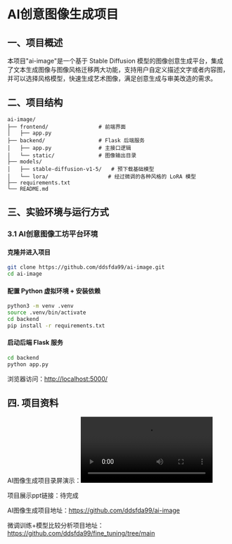 # AI创意图像生成项目
## 一、项目概述
本项目"ai-image"是一个基于 Stable Diffusion 模型的图像创意生成平台，集成了文本生成图像与图像风格迁移两大功能，支持用户自定义描述文字或者内容图，并可以选择风格模型，快速生成艺术图像，满足创意生成与审美改造的需求。

## 二、项目结构
```
ai-image/
├── frontend/                # 前端界面
│   ├── app.py                 
├── backend/                 # Flask 后端服务
│   ├── app.py               # 主接口逻辑
│   └── static/              # 图像输出目录
├── models/
│   ├── stable-diffusion-v1-5/   # 预下载基础模型
│   └── lora/                   # 经过微调的各种风格的 LoRA 模型
├── requirements.txt
└── README.md
```

## 三、实验环境与运行方式
### 3.1 AI创意图像工坊平台环境
#### 克隆并进入项目
```bash
git clone https://github.com/ddsfda99/ai-image.git
cd ai-image
```
#### 配置 Python 虚拟环境 + 安装依赖
```bash
python3 -m venv .venv           
source .venv/bin/activate      
cd backend
pip install -r requirements.txt 
```
#### 启动后端 Flask 服务
```bash
cd backend
python app.py
```
浏览器访问：[http://localhost:5000/](http://localhost:5000/)

## 四. 项目资料
AI图像生成项目录屏演示：<video controls src="项目演示.mp4" title="Title"></video>

项目展示ppt链接：待完成

AI图像生成项目地址：https://github.com/ddsfda99/ai-image

微调训练+模型比较分析项目地址：https://github.com/ddsfda99/fine_tuning/tree/main



